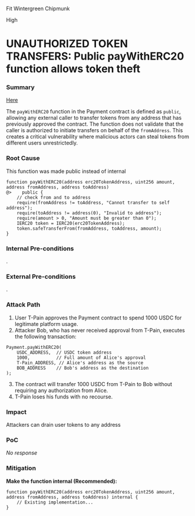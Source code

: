 Fit Wintergreen Chipmunk

High

# UNAUTHORIZED TOKEN TRANSFERS: Public payWithERC20 function allows token theft

### Summary

[Here](https://github.com/sherlock-audit/2025-03-crestal-network/blob/main/crestal-omni-contracts/src/Payment.sol#L25-L33)

The `payWithERC20` function in the Payment contract is defined as `public`, allowing any external caller to transfer tokens from any address that has previously approved the contract. The function does not validate that the caller is authorized to initiate transfers on behalf of the `fromAddress`. This creates a critical vulnerability where malicious actors can steal tokens from  different users unrestrictedly.

### Root Cause

This function was made public instead of internal
```solidity
function payWithERC20(address erc20TokenAddress, uint256 amount, address fromAddress, address toAddress) 
@>    public {
    // check from and to address
    require(fromAddress != toAddress, "Cannot transfer to self address");
    require(toAddress != address(0), "Invalid to address");
    require(amount > 0, "Amount must be greater than 0");
    IERC20 token = IERC20(erc20TokenAddress);
    token.safeTransferFrom(fromAddress, toAddress, amount);
}
```

### Internal Pre-conditions

.

### External Pre-conditions

.

### Attack Path

1. User T-Pain approves the Payment contract to spend 1000 USDC for legitimate platform usage.
2. Attacker Bob, who has never received approval from T-Pain, executes the following transaction:
```solidity
Payment.payWithERC20(
    USDC_ADDRESS,  // USDC token address
    1000,          // Full amount of Alice's approval
    T-Pain_ADDRESS, // Alice's address as the source
    BOB_ADDRESS    // Bob's address as the destination
);
```
3. The contract will transfer 1000 USDC from T-Pain to Bob without requiring any authorization from Alice.
4. T-Pain loses his funds with no recourse.

### Impact

Attackers can drain user tokens to any address

### PoC

_No response_

### Mitigation

 **Make the function internal (Recommended):**
   ```solidity
   function payWithERC20(address erc20TokenAddress, uint256 amount, address fromAddress, address toAddress) internal {
       // Existing implementation...
   }
   ```